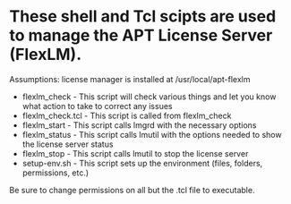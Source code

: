 # These shell and Tcl scipts are used to manage the APT License Server (FlexLM).
Assumptions: license manager is installed at /usr/local/apt-flexlm
*	flexlm_check - This script will check various things and let you know what action to take to correct any issues
*	flexlm_check.tcl - This script is called from flexlm_check
*	flexlm_start - This script calls lmgrd with the necessary options
*	flexlm_status - This script calls lmutil with the options needed to show the license server status
*	flexlm_stop - This script calls lmutil to stop the license server
*   setup-env.sh - This script sets up the environment (files, folders, permissions, etc.)

Be sure to change permissions on all but the .tcl file to executable.

